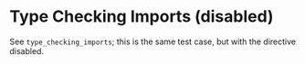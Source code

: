 # Type Checking Imports (disabled)

See `type_checking_imports`; this is the same test case, but with the directive disabled.
